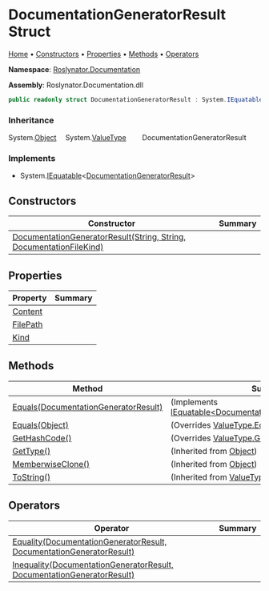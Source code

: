 <a name="_top"></a>

# DocumentationGeneratorResult Struct

[Home](../../../README.md#_top) &#x2022; [Constructors](#constructors) &#x2022; [Properties](#properties) &#x2022; [Methods](#methods) &#x2022; [Operators](#operators)

**Namespace**: [Roslynator.Documentation](../README.md#_top)

**Assembly**: Roslynator\.Documentation\.dll

```csharp
public readonly struct DocumentationGeneratorResult : System.IEquatable<DocumentationGeneratorResult>
```

### Inheritance

System\.[Object](https://docs.microsoft.com/en-us/dotnet/api/system.object)
&emsp;System\.[ValueType](https://docs.microsoft.com/en-us/dotnet/api/system.valuetype)
&emsp;&emsp;DocumentationGeneratorResult

### Implements

* System\.[IEquatable](https://docs.microsoft.com/en-us/dotnet/api/system.iequatable-1)\<[DocumentationGeneratorResult](#_top)>

## Constructors

| Constructor | Summary |
| ----------- | ------- |
| [DocumentationGeneratorResult(String, String, DocumentationFileKind)](-ctor/README.md#_top) | |

## Properties

| Property | Summary |
| -------- | ------- |
| [Content](Content/README.md#_top) | |
| [FilePath](FilePath/README.md#_top) | |
| [Kind](Kind/README.md#_top) | |

## Methods

| Method | Summary |
| ------ | ------- |
| [Equals(DocumentationGeneratorResult)](Equals/README.md#Roslynator_Documentation_DocumentationGeneratorResult_Equals_Roslynator_Documentation_DocumentationGeneratorResult_) |  \(Implements [IEquatable\<DocumentationGeneratorResult>.Equals](https://docs.microsoft.com/en-us/dotnet/api/system.iequatable-1.equals)\) |
| [Equals(Object)](Equals/README.md#Roslynator_Documentation_DocumentationGeneratorResult_Equals_System_Object_) |  \(Overrides [ValueType.Equals](https://docs.microsoft.com/en-us/dotnet/api/system.valuetype.equals)\) |
| [GetHashCode()](GetHashCode/README.md#_top) |  \(Overrides [ValueType.GetHashCode](https://docs.microsoft.com/en-us/dotnet/api/system.valuetype.gethashcode)\) |
| [GetType()](https://docs.microsoft.com/en-us/dotnet/api/system.object.gettype) |  \(Inherited from [Object](https://docs.microsoft.com/en-us/dotnet/api/system.object)\) |
| [MemberwiseClone()](https://docs.microsoft.com/en-us/dotnet/api/system.object.memberwiseclone) |  \(Inherited from [Object](https://docs.microsoft.com/en-us/dotnet/api/system.object)\) |
| [ToString()](https://docs.microsoft.com/en-us/dotnet/api/system.valuetype.tostring) |  \(Inherited from [ValueType](https://docs.microsoft.com/en-us/dotnet/api/system.valuetype)\) |

## Operators

| Operator | Summary |
| -------- | ------- |
| [Equality(DocumentationGeneratorResult, DocumentationGeneratorResult)](op_Equality/README.md#_top) | |
| [Inequality(DocumentationGeneratorResult, DocumentationGeneratorResult)](op_Inequality/README.md#_top) | |

